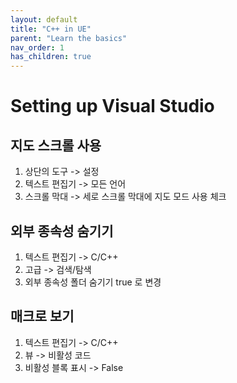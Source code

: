 ```yaml
---
layout: default
title: "C++ in UE"
parent: "Learn the basics"
nav_order: 1
has_children: true
---
```


# Setting up Visual Studio
## 지도 스크롤 사용
1. 상단의 도구 -> 설정
2. 텍스트 편집기 -> 모든 언어
3. 스크롤 막대 -> 세로 스크롤 막대에 지도 모드 사용 체크

## 외부 종속성 숨기기
1. 텍스트 편집기 ->  C/C++
2. 고급 -> 검색/탐색
3. 외부 종속성 폴더 숨기기 true 로 변경

## 매크로 보기
1. 텍스트 편집기 ->  C/C++
2. 뷰 -> 비활성 코드
3. 비활성 블록 표시 -> False
